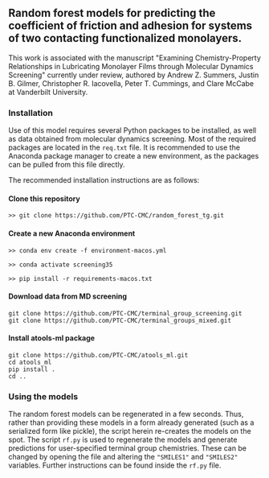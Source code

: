 ## Random forest models for predicting the coefficient of friction and adhesion for systems of two contacting functionalized monolayers.

This work is associated with the manuscript 
"Examining Chemistry-Property Relationships in 
Lubricating Monolayer Films through Molecular Dynamics Screening" currently under review,
authored by Andrew Z. Summers, Justin B. Gilmer, Christopher R. Iacovella, 
Peter T. Cummings, and Clare McCabe at Vanderbilt University.

### Installation

Use of this model requires several Python packages to be installed, as well
as data obtained from molecular dynamics screening. Most of the required
packages are located in the `req.txt` file. It is recommended to
use the Anaconda package manager to create a new environment, as the
packages can be pulled from this file directly.

The recommended installation instructions are as follows:

#### Clone this repository

```
>> git clone https://github.com/PTC-CMC/random_forest_tg.git
```

#### Create a new Anaconda environment

`>> conda env create -f environment-macos.yml`

`>> conda activate screening35`

`>> pip install -r requirements-macos.txt`


#### Download data from MD screening

```
git clone https://github.com/PTC-CMC/terminal_group_screening.git
git clone https://github.com/PTC-CMC/terminal_groups_mixed.git
```

#### Install atools-ml package

```
git clone https://github.com/PTC-CMC/atools_ml.git
cd atools_ml
pip install .
cd ..
```

### Using the models
The random forest models can be regenerated in a few seconds.
Thus, rather than providing these models in a form already generated (such
as a serialized form like pickle), the script herein re-creates the models
on the spot.
The script `rf.py` is used to regenerate the models and generate
predictions for user-specified terminal group chemistries. These can be
changed by opening the file and altering the `"SMILES1"` and `"SMILES2"`
variables.
Further instructions can be found inside the `rf.py` file.
